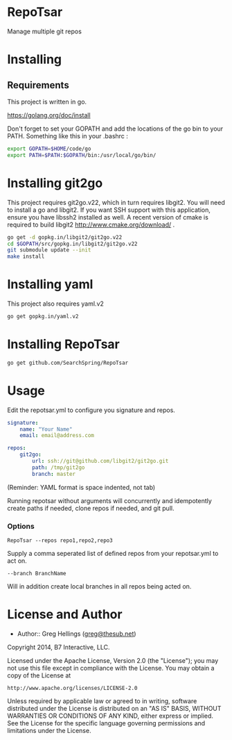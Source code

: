 RepoTsar
========

Manage multiple git repos

Installing
==========

## Requirements
This project is written in go.

https://golang.org/doc/install

Don't forget to set your GOPATH and add the locations of the go bin to your PATH.  Something like this in your .bashrc :

```bash
export GOPATH=$HOME/code/go
export PATH=$PATH:$GOPATH/bin:/usr/local/go/bin/
```

# Installing git2go

This project requires git2go.v22, which in turn requires libgit2.  You will need to install a go and libgit2.  If you want SSH support with this application, ensure you have libssh2 installed as well.  A recent version of cmake is required to build libgit2 http://www.cmake.org/download/ . 


```bash
go get -d gopkg.in/libgit2/git2go.v22
cd $GOPATH/src/gopkg.in/libgit2/git2go.v22
git submodule update --init 
make install
```

# Installing yaml

This project also requires yaml.v2

```bash
go get gopkg.in/yaml.v2
```

# Installing RepoTsar

```bash
go get github.com/SearchSpring/RepoTsar
``` 


Usage
=====

Edit the repotsar.yml to configure you signature and repos.

```YAML
signature:
    name: "Your Name"
    email: email@address.com

repos:
    git2go:
        url: ssh://git@github.com/libgit2/git2go.git
        path: /tmp/git2go
        branch: master

```
(Reminder: YAML format is space indented, not tab)

Running repotsar without arguments will concurrently and idempotently create paths if needed, clone repos if needed, and git pull.

### Options
```RepoTsar --repos repo1,repo2,repo3 ```

Supply a comma seperated list of defined repos from your repotsar.yml to act on.

``` --branch BranchName ```

Will in addition create local branches in all repos being acted on.


License and Author
==================

* Author:: Greg Hellings (<greg@thesub.net>)


Copyright 2014, B7 Interactive, LLC.

Licensed under the Apache License, Version 2.0 (the "License");
you may not use this file except in compliance with the License.
You may obtain a copy of the License at

    http://www.apache.org/licenses/LICENSE-2.0

Unless required by applicable law or agreed to in writing, software
distributed under the License is distributed on an "AS IS" BASIS,
WITHOUT WARRANTIES OR CONDITIONS OF ANY KIND, either express or implied.
See the License for the specific language governing permissions and
limitations under the License.
